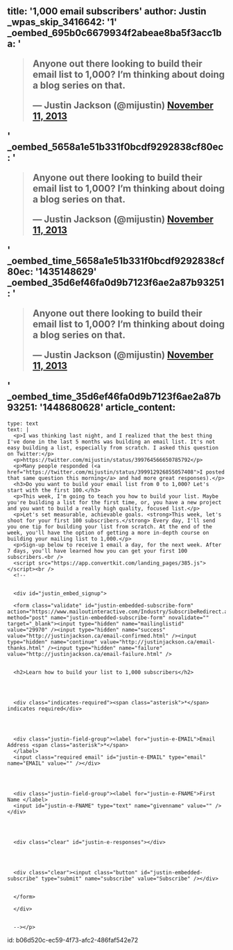 title: '1,000 email subscribers'
author: Justin
_wpas_skip_3416642: '1'
_oembed_695b0c6679934f2abeae8ba5f3acc1ba: '<blockquote class="twitter-tweet" width="550"><p>Anyone out there looking to build their email list to 1,000?&#10;&#10;I’m thinking about doing a blog series on that.</p>&mdash; Justin Jackson (@mijustin) <a href="https://twitter.com/mijustin/statuses/399764566650785792">November 11, 2013</a></blockquote><script async src="//platform.twitter.com/widgets.js" charset="utf-8"></script>'
_oembed_5658a1e51b331f0bcdf9292838cf80ec: '<blockquote class="twitter-tweet" width="550"><p lang="en" dir="ltr">Anyone out there looking to build their email list to 1,000?&#10;&#10;I’m thinking about doing a blog series on that.</p>&mdash; Justin Jackson (@mijustin) <a href="https://twitter.com/mijustin/status/399764566650785792">November 11, 2013</a></blockquote><script async src="//platform.twitter.com/widgets.js" charset="utf-8"></script>'
_oembed_time_5658a1e51b331f0bcdf9292838cf80ec: '1435148629'
_oembed_35d6ef46fa0d9b7123f6ae2a87b93251: '<blockquote class="twitter-tweet" width="550"><p lang="en" dir="ltr">Anyone out there looking to build their email list to 1,000?&#10;&#10;I’m thinking about doing a blog series on that.</p>&mdash; Justin Jackson (@mijustin) <a href="https://twitter.com/mijustin/status/399764566650785792">November 11, 2013</a></blockquote><script async src="//platform.twitter.com/widgets.js" charset="utf-8"></script>'
_oembed_time_35d6ef46fa0d9b7123f6ae2a87b93251: '1448680628'
article_content:
  -
    type: text
    text: |
      <p>I was thinking last night, and I realized that the best thing I've done in the last 5 months was building an email list. It's not easy building a list, especially from scratch. I asked this question on Twitter:</p>
      <p>https://twitter.com/mijustin/status/399764566650785792</p>
      <p>Many people responded (<a href="https://twitter.com/mijustin/status/399912926855057408">I posted that same question this morning</a> and had more great responses).</p>
      <h3>Do you want to build your email list from 0 to 1,000? Let's start with the first 100.</h3>
      <p>This week, I'm going to teach you how to build your list. Maybe you're building a list for the first time, or, you have a new project and you want to build a really high quality, focused list.</p>
      <p>Let's set measurable, achievable goals. <strong>This week, let's shoot for your first 100 subscribers.</strong> Every day, I'll send you one tip for building your list from scratch. At the end of the week, you'll have the option of getting a more in-depth course on building your mailing list to 1,000.</p>
      <p>Sign-up below to receive 1 email a day, for the next week. After 7 days, you'll have learned how you can get your first 100 subscribers.<br />
      <script src="https://app.convertkit.com/landing_pages/385.js"></script><br />
      <!-- 
      
      
      <div id="justin_embed_signup">
      
      <form class="validate" id="justin-embedded-subscribe-form" action="https://www.mailoutinteractive.com/Industry/SubscribeRedirect.aspx" method="post" name="justin-embedded-subscribe-form" novalidate="" target="_blank"><input type="hidden" name="mailinglistid" value="29970" /><input type="hidden" name="success" value="http://justinjackson.ca/email-confirmed.html" /><input type="hidden" name="continue" value="http://justinjackson.ca/email-thanks.html" /><input type="hidden" name="failure" value="http://justinjackson.ca/email-failure.html" />
      
      
      <h2>Learn how to build your list to 1,000 subscribers</h2>
      
      
      
      
      <div class="indicates-required"><span class="asterisk">*</span> indicates required</div>
      
      
      
      
      <div class="justin-field-group"><label for="justin-e-EMAIL">Email Address <span class="asterisk">*</span>
      </label>
      <input class="required email" id="justin-e-EMAIL" type="email" name="EMAIL" value="" /></div>
      
      
      
      
      <div class="justin-field-group"><label for="justin-e-FNAME">First Name </label>
      <input id="justin-e-FNAME" type="text" name="givenname" value="" /></div>
      
      
      
      
      <div class="clear" id="justin-e-responses"></div>
      
      
      
      
      <div class="clear"><input class="button" id="justin-embedded-subscribe" type="submit" name="subscribe" value="Subscribe" /></div>
      
      
      </form>
      
      </div>
      
      
      --></p>
      
id: b06d520c-ec59-4f73-afc2-486faf542e72
